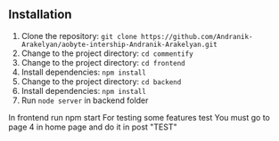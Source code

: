 ## Installation

1. Clone the repository: `git clone https://github.com/Andranik-Arakelyan/aobyte-intership-Andranik-Arakelyan.git`
2. Change to the project directory: `cd commentify`
3. Change to the project directory: `cd frontend`
4. Install dependencies: `npm install`
5. Change to the project directory: `cd backend`
6. Install dependencies: `npm install`
7. Run `node server` in backend folder

In frontend run npm start
For testing some features test You must go to page 4 in home page and do it in post "TEST"
